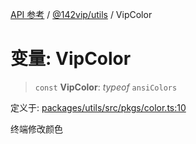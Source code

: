 [API 参考](../../../index.md) / [@142vip/utils](../index.md) / VipColor

# 变量: VipColor

> `const` **VipColor**: *typeof* `ansiColors`

定义于: [packages/utils/src/pkgs/color.ts:10](https://github.com/142vip/core-x/blob/bdff6769b69266ddfe7392709afaa643b39c00f4/packages/utils/src/pkgs/color.ts#L10)

终端修改颜色
